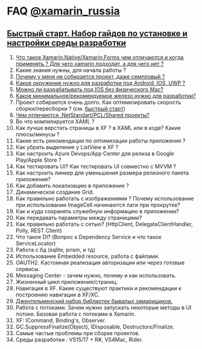 # FAQ [@xamarin_russia](https://t.me/xamarin_russia)

## [Быстрый старт. Набор гайдов по установке и настройки среды разработки](https://www.youtube.com/playlist?list=PLnAeZxzZ1_v0FZhEtBY13AqclYjdepUlq)

1. [Что такое Xamarin.Native/Xamarin.Forms чем отличаются и когда применять ? Для чего xamarin подходит, а для чего нет ?](/1.md)
2. Какие знания нужны, для начала работы ?
3. [Почему у меня не собирается проект, даже семпловый ?](/3.md)
4. [Какое окружение нужно для разработки под Android, IOS, UWP ?](/3.md)
5. [Можно ли разрабатывать под IOS без физического Mac?](/3.md)
6. [Какое минимальное/рекомендуемое железо нужно для разработки?](6.md)
7. Проект собирается очень долго. Как оптимизировать скорость сборки/пересборки ? (см. [быстрый старт](https://www.youtube.com/playlist?list=PLnAeZxzZ1_v0FZhEtBY13AqclYjdepUlq))
8. [Чем отличаются .NetStandart/PCL/Shared проекты?](8.md)
9. Во что компилируется XAML ?
10. Как лучше верстать страницы в XF ? в XAML или в коде? Какие плюсы/минусы ?
11. Какие есть рекомендации по оптимизации работы приложения ?
12. Как убрать выделение у ListView в XF ?
13. Как настроить Azure Devops/App Center для релиза в Google Play/Apple Store ?
14. Как тестировать UI? Как тестировать UI совместно с MVVM ?
15. Как настроить линкер для уменьшения размера релизного пакета приложения?
16. Как добавить локализацию в приложение ?
17. Динамическое создание Grid.
18. Как правильно работать с изображениями ? Почему использование при использовании ImageCell начинаются лаги при прокрутке?
19. Как и куда сохранять служебную информацию в приложении?
20. Как передавать параметры между страницами?
21. Как правильно работать с сетью? (HttpClient, DelegateClientHandler, Polly, REST Client)
22. Что такое DI? (Вопрос к Dependency Service и что такое ServiceLocator)
23. Работа с бд (sqlite, prism, и тд)
24. Использование Embedded resource, работа с файлами.
25. OAUTH2. Кастомная реализация авторизации или через готовые сервисы.
26. Messaging Center - зачем нужно, почему и как использовать.
27. Жизненный цикл приложения/страниц.
28. Навигация в XF. Какие существуют практики и рекомендации к построению навигации в XF/XC.
29. [Джентельменский набор библиотек бывалых замарищиков.](https://github.com/jsuarezruiz/awesome-xamarin-forms)
30. Работа с потоками. Зачем нужно запускать некоторые методы в UI потоке. Базовая работа с потоками в Xamarin.
31. XF: ICommand, Binding's, Observer.
32. GC.SuppressFinalize(Object), IDisposable, Destructors/Finalize.
33. Самые частые проблемы при сборке проектов.
34. Среды разработки : VS15/17 + R#, VS4Mac, Rider.
